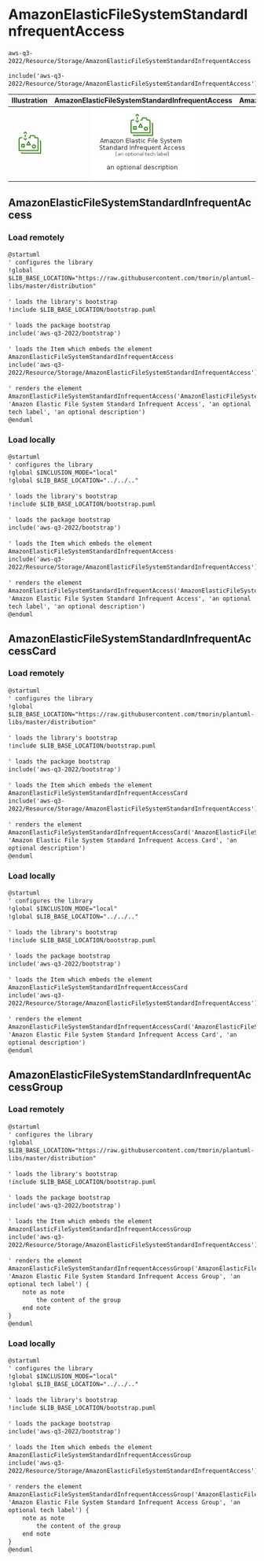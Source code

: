 # AmazonElasticFileSystemStandardInfrequentAccess


```text
aws-q3-2022/Resource/Storage/AmazonElasticFileSystemStandardInfrequentAccess
```

```text
include('aws-q3-2022/Resource/Storage/AmazonElasticFileSystemStandardInfrequentAccess')
```



| Illustration | AmazonElasticFileSystemStandardInfrequentAccess | AmazonElasticFileSystemStandardInfrequentAccessCard | AmazonElasticFileSystemStandardInfrequentAccessGroup |
| :---: | :---: | :---: | :---: |
| ![illustration for Illustration](../../../aws-q3-2022/Resource/Storage/AmazonElasticFileSystemStandardInfrequentAccess.png) | ![illustration for AmazonElasticFileSystemStandardInfrequentAccess](../../../aws-q3-2022/Resource/Storage/AmazonElasticFileSystemStandardInfrequentAccess.Local.png) | ![illustration for AmazonElasticFileSystemStandardInfrequentAccessCard](../../../aws-q3-2022/Resource/Storage/AmazonElasticFileSystemStandardInfrequentAccessCard.Local.png) | ![illustration for AmazonElasticFileSystemStandardInfrequentAccessGroup](../../../aws-q3-2022/Resource/Storage/AmazonElasticFileSystemStandardInfrequentAccessGroup.Local.png) |




## AmazonElasticFileSystemStandardInfrequentAccess

### Load remotely
```plantuml
@startuml
' configures the library
!global $LIB_BASE_LOCATION="https://raw.githubusercontent.com/tmorin/plantuml-libs/master/distribution"

' loads the library's bootstrap
!include $LIB_BASE_LOCATION/bootstrap.puml

' loads the package bootstrap
include('aws-q3-2022/bootstrap')

' loads the Item which embeds the element AmazonElasticFileSystemStandardInfrequentAccess
include('aws-q3-2022/Resource/Storage/AmazonElasticFileSystemStandardInfrequentAccess')

' renders the element
AmazonElasticFileSystemStandardInfrequentAccess('AmazonElasticFileSystemStandardInfrequentAccess', 'Amazon Elastic File System Standard Infrequent Access', 'an optional tech label', 'an optional description')
@enduml
```

### Load locally
```plantuml
@startuml
' configures the library
!global $INCLUSION_MODE="local"
!global $LIB_BASE_LOCATION="../../.."

' loads the library's bootstrap
!include $LIB_BASE_LOCATION/bootstrap.puml

' loads the package bootstrap
include('aws-q3-2022/bootstrap')

' loads the Item which embeds the element AmazonElasticFileSystemStandardInfrequentAccess
include('aws-q3-2022/Resource/Storage/AmazonElasticFileSystemStandardInfrequentAccess')

' renders the element
AmazonElasticFileSystemStandardInfrequentAccess('AmazonElasticFileSystemStandardInfrequentAccess', 'Amazon Elastic File System Standard Infrequent Access', 'an optional tech label', 'an optional description')
@enduml
```

## AmazonElasticFileSystemStandardInfrequentAccessCard

### Load remotely
```plantuml
@startuml
' configures the library
!global $LIB_BASE_LOCATION="https://raw.githubusercontent.com/tmorin/plantuml-libs/master/distribution"

' loads the library's bootstrap
!include $LIB_BASE_LOCATION/bootstrap.puml

' loads the package bootstrap
include('aws-q3-2022/bootstrap')

' loads the Item which embeds the element AmazonElasticFileSystemStandardInfrequentAccessCard
include('aws-q3-2022/Resource/Storage/AmazonElasticFileSystemStandardInfrequentAccess')

' renders the element
AmazonElasticFileSystemStandardInfrequentAccessCard('AmazonElasticFileSystemStandardInfrequentAccessCard', 'Amazon Elastic File System Standard Infrequent Access Card', 'an optional description')
@enduml
```

### Load locally
```plantuml
@startuml
' configures the library
!global $INCLUSION_MODE="local"
!global $LIB_BASE_LOCATION="../../.."

' loads the library's bootstrap
!include $LIB_BASE_LOCATION/bootstrap.puml

' loads the package bootstrap
include('aws-q3-2022/bootstrap')

' loads the Item which embeds the element AmazonElasticFileSystemStandardInfrequentAccessCard
include('aws-q3-2022/Resource/Storage/AmazonElasticFileSystemStandardInfrequentAccess')

' renders the element
AmazonElasticFileSystemStandardInfrequentAccessCard('AmazonElasticFileSystemStandardInfrequentAccessCard', 'Amazon Elastic File System Standard Infrequent Access Card', 'an optional description')
@enduml
```

## AmazonElasticFileSystemStandardInfrequentAccessGroup

### Load remotely
```plantuml
@startuml
' configures the library
!global $LIB_BASE_LOCATION="https://raw.githubusercontent.com/tmorin/plantuml-libs/master/distribution"

' loads the library's bootstrap
!include $LIB_BASE_LOCATION/bootstrap.puml

' loads the package bootstrap
include('aws-q3-2022/bootstrap')

' loads the Item which embeds the element AmazonElasticFileSystemStandardInfrequentAccessGroup
include('aws-q3-2022/Resource/Storage/AmazonElasticFileSystemStandardInfrequentAccess')

' renders the element
AmazonElasticFileSystemStandardInfrequentAccessGroup('AmazonElasticFileSystemStandardInfrequentAccessGroup', 'Amazon Elastic File System Standard Infrequent Access Group', 'an optional tech label') {
    note as note
        the content of the group
    end note
}
@enduml
```

### Load locally
```plantuml
@startuml
' configures the library
!global $INCLUSION_MODE="local"
!global $LIB_BASE_LOCATION="../../.."

' loads the library's bootstrap
!include $LIB_BASE_LOCATION/bootstrap.puml

' loads the package bootstrap
include('aws-q3-2022/bootstrap')

' loads the Item which embeds the element AmazonElasticFileSystemStandardInfrequentAccessGroup
include('aws-q3-2022/Resource/Storage/AmazonElasticFileSystemStandardInfrequentAccess')

' renders the element
AmazonElasticFileSystemStandardInfrequentAccessGroup('AmazonElasticFileSystemStandardInfrequentAccessGroup', 'Amazon Elastic File System Standard Infrequent Access Group', 'an optional tech label') {
    note as note
        the content of the group
    end note
}
@enduml
```

